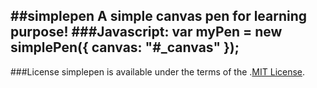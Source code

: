 ##simplepen
A simple canvas pen for learning purpose!
###Javascript:
        var myPen = new simplePen({
            canvas: "#_canvas"
        });
-----------------------
###License
simplepen is available under the terms of the .[MIT License](http://www.opensource.org/licenses/mit-license.php).
